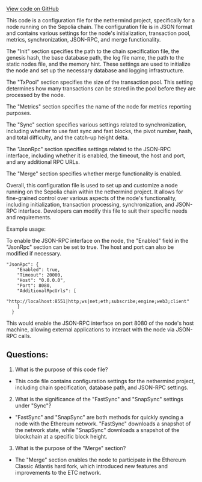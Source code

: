 [View code on GitHub](https://github.com/nethermindeth/nethermind/Nethermind.Runner/configs/sepolia.cfg)

This code is a configuration file for the nethermind project, specifically for a node running on the Sepolia chain. The configuration file is in JSON format and contains various settings for the node's initialization, transaction pool, metrics, synchronization, JSON-RPC, and merge functionality.

The "Init" section specifies the path to the chain specification file, the genesis hash, the base database path, the log file name, the path to the static nodes file, and the memory hint. These settings are used to initialize the node and set up the necessary database and logging infrastructure.

The "TxPool" section specifies the size of the transaction pool. This setting determines how many transactions can be stored in the pool before they are processed by the node.

The "Metrics" section specifies the name of the node for metrics reporting purposes.

The "Sync" section specifies various settings related to synchronization, including whether to use fast sync and fast blocks, the pivot number, hash, and total difficulty, and the catch-up height delta.

The "JsonRpc" section specifies settings related to the JSON-RPC interface, including whether it is enabled, the timeout, the host and port, and any additional RPC URLs.

The "Merge" section specifies whether merge functionality is enabled.

Overall, this configuration file is used to set up and customize a node running on the Sepolia chain within the nethermind project. It allows for fine-grained control over various aspects of the node's functionality, including initialization, transaction processing, synchronization, and JSON-RPC interface. Developers can modify this file to suit their specific needs and requirements. 

Example usage:

To enable the JSON-RPC interface on the node, the "Enabled" field in the "JsonRpc" section can be set to true. The host and port can also be modified if necessary. 

```
"JsonRpc": {
    "Enabled": true,
    "Timeout": 20000,
    "Host": "0.0.0.0",
    "Port": 8080,
    "AdditionalRpcUrls": [
      "http://localhost:8551|http;ws|net;eth;subscribe;engine;web3;client"
    ]
  }
``` 

This would enable the JSON-RPC interface on port 8080 of the node's host machine, allowing external applications to interact with the node via JSON-RPC calls.
## Questions: 
 1. What is the purpose of this code file?
- This code file contains configuration settings for the nethermind project, including chain specification, database path, and JSON-RPC settings.

2. What is the significance of the "FastSync" and "SnapSync" settings under "Sync"?
- "FastSync" and "SnapSync" are both methods for quickly syncing a node with the Ethereum network. "FastSync" downloads a snapshot of the network state, while "SnapSync" downloads a snapshot of the blockchain at a specific block height.

3. What is the purpose of the "Merge" section?
- The "Merge" section enables the node to participate in the Ethereum Classic Atlantis hard fork, which introduced new features and improvements to the ETC network.